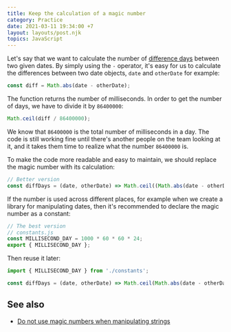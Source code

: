 ```yaml
---
title: Keep the calculation of a magic number
category: Practice
date: 2021-03-11 19:34:00 +7
layout: layouts/post.njk
topics: JavaScript
---
```


Let's say that we want to calculate the number of [difference days](https://1loc.dev/#calculate-the-number-of-difference-days-between-two-dates) between two given dates.
By simply using the `-` operator, it's easy for us to calculate the differences between two date objects, `date` and `otherDate` for example:

```js
const diff = Math.abs(date - otherDate);
```

The function returns the number of milliseconds. In order to get the number of days, we have to divide it by `86400000`:

```js
Math.ceil(diff / 86400000);
```

We know that `86400000` is the total number of milliseconds in a day. The code is still working fine until there's another people on the team looking at it, and it takes them time to realize what the number `86400000` is.

To make the code more readable and easy to maintain, we should replace the magic number with its calculation:

```js
// Better version
const diffDays = (date, otherDate) => Math.ceil((Math.abs(date - otherDate) / 1000) * 60 * 60 * 24);
```

If the number is used across different places, for example when we create a library for manipulating dates, then it's recommended to declare the magic number as a constant:

```js
// The best version
// constants.js
const MILLISECOND_DAY = 1000 * 60 * 60 * 24;
export { MILLISECOND_DAY };
```

Then reuse it later:

```js
import { MILLISECOND_DAY } from './constants';

const diffDays = (date, otherDate) => Math.ceil(Math.abs(date - otherDate) / MILLISECOND_DAY);
```

## See also

-   [Do not use magic numbers when manipulating strings](/do-not-use-magic-numbers-when-manipulating-strings)

